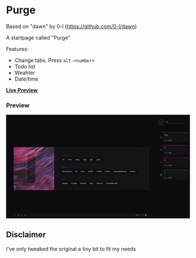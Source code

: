 Purge
====

Based on "dawn" by 0-l (https://github.com/0-l/dawn)

A startpage called "Purge"

Features:
* Change tabs. Press `alt-<number>`
* Todo list
* Weahter
* Date/time

[**Live Preview**](https://gaeddar.github.io/Purge/?)

### Preview
![preview](preview.png)

Disclaimer
----
I've only tweaked the original a tiny bit to fit my needs